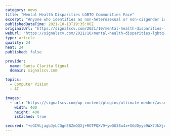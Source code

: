 ```yaml
---
category: news
title: "Mental Health Disparities LGBTQ Communities Face"
excerpt: "Anyone who identifies as non-heterosexual or non-cisgender is embraced and welcomed within the LGBTQ. This includes those who are questioning their gender or sexual identity. It’s mostly known for being a supportive and nurturing community,"
publishedDateTime: 2021-10-13T19:35:00Z
originalUrl: "https://signalscv.com/2021/10/mental-health-disparities-lgbtq-communities-face/"
webUrl: "https://signalscv.com/2021/10/mental-health-disparities-lgbtq-communities-face/"
type: article
quality: 24
heat: 24
published: false

provider:
  name: Santa Clarita Signal
  domain: signalscv.com

topics:
  - Computer Vision
  - AI

images:
  - url: "https://signalscv.com/wp-content/plugins/ultimate-member/assets/img/default_avatar.jpg"
    width: 400
    height: 400
    isCached: true

secured: "+cGIVLjagbJyLCQgnE8ZmQQXj+ROTPQXV9+ywDG38u4x+XGdDyye9WX7JkXjow4EOLA75dR9ldLUEWUHNnpkYHRgQ5d0osbPo6+5OPS7zm0rWWzw9x7I0t/uNgvxDum9Oo+SgresnHu0dH8PZx7YwRqbRi+Lw2Ltxki34RMaMGOMXnAkGr/36OUve9fNU6bBuUQO6q/AXaMMsETZWCg+Hvj3SmnOV5rNicf80DmJBWKDfNRqYJ7tqaPUB0OHFkI0HTX5Qd/ItOV4ebScv67lsfVrTMBLE0gGl+TTupd+y5Yqq7SD+wRcGCkaiq6HeNtZTMQSpGJ7D3ewlh4mEH5B86nG4AP2dNSyfIJ7lGZ4g20=;NY+IDvcIWfxuoA9lVLMezQ=="
---
```


